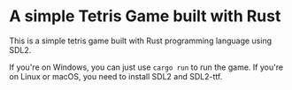 # A simple Tetris Game built with Rust

This is a simple tetris game built with Rust programming language using SDL2.

If you're on Windows, you can just use `cargo run` to run the game.
If you're on Linux or macOS, you need to install SDL2 and SDL2-ttf.
